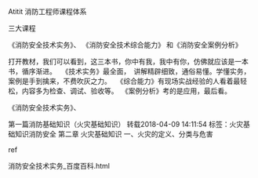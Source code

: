 Atitit 消防工程师课程体系

三大课程

《消防安全技术实务》、
《消防安全技术综合能力》
和《消防安全案例分析》

打开教材，我们可以看到，这三本书，你中有我，我中有你，仿佛就应该是一本书，循序渐进。 
《技术实务》最全面， 讲解精辟细致，通俗易懂。学懂实务，案例是手到擒来，不费吹灰之力。 
《综合能力》有现场实战经验的人看着最轻松，内容多为检查、调试、验收等。 《案例分析》考的是应用，最后看。 

《消防安全技术实务》、



第一篇消防基础知识（火灾基础知识）
转载2018-04-09 14:11:54
标签：火灾基础知识消防安全
第二章 火灾基础知识
一、火灾的定义、分类与危害

ref

消防安全技术实务_百度百科.html
